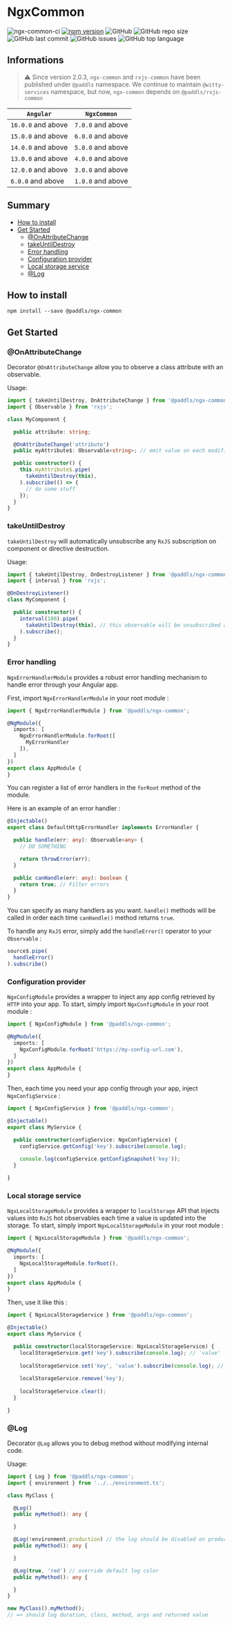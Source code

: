 # NgxCommon

![ngx-common-ci](https://github.com/paddls/ngx-common/workflows/ngx-common-build/badge.svg)
[![npm version](https://badge.fury.io/js/%40paddls%2Fngx-common.svg)](https://badge.fury.io/js/%40paddls%2Fngx-common)
![GitHub](https://img.shields.io/github/license/paddls/ngx-common)
![GitHub repo size](https://img.shields.io/github/repo-size/paddls/ngx-common)
![GitHub last commit](https://img.shields.io/github/last-commit/paddls/ngx-common)
![GitHub issues](https://img.shields.io/github/issues/paddls/ngx-common)
![GitHub top language](https://img.shields.io/github/languages/top/paddls/ngx-common)

## Informations

> :warning: Since version 2.0.3, ```ngx-common``` and ```rxjs-common``` have been published under ```@paddls``` namespace. We continue to maintain ```@witty-services``` namespace, but now, ```ngx-common``` depends on ```@paddls/rxjs-common```

| `Angular`          | `NgxCommon`       |
|--------------------|-------------------|
| `16.0.0` and above | `7.0.0` and above |
| `15.0.0` and above | `6.0.0` and above |
| `14.0.0` and above | `5.0.0` and above |
| `13.0.0` and above | `4.0.0` and above |
| `12.0.0` and above | `3.0.0` and above |
| `6.0.0` and above  | `1.0.0` and above |

## Summary

* [How to install](#how-to-install)
* [Get Started](#get-started)
    * [@OnAttributeChange](#onattributechange)
    * [takeUntilDestroy](#takeuntildestroy)
    * [Error handling](#error-handling)
    * [Configuration provider](#configuration-provider)
    * [Local storage service](#local-storage-service)
    * [@Log](#log)

## How to install

```
npm install --save @paddls/ngx-common
```

## Get Started

### @OnAttributeChange

Decorator ```@OnAttributeChange``` allow you to observe a class attribute with an observable.

Usage:

```typescript
import { takeUntilDestroy, OnAttributeChange } from '@paddls/ngx-common';
import { Observable } from 'rxjs';

class MyComponent {

  public attribute: string;

  @OnAttributeChange('attribute')
  public myAttribute$: Observable<string>; // emit value on each modification of the referent attribute

  public constructor() {
    this.myAttribute$.pipe(
      takeUntilDestroy(this),
    ).subscribe(() => {
      // do some stuff
    });
  }
}
```

### takeUntilDestroy

`takeUntilDestroy` will automatically unsubscribe any `RxJS` subscription on component or directive destruction.

Usage:

```typescript
import { takeUntilDestroy, OnDestroyListener } from '@paddls/ngx-common';
import { interval } from 'rxjs';

@OnDestroyListener()
class MyComponent {

  public constructor() {
    interval(100).pipe(
      takeUntilDestroy(this), // this observable will be unsubscribed automatically on component destruction
    ).subscribe();
  }
}
```

### Error handling

`NgxErrorHandlerModule` provides a robust error handling mechanism to handle error through your Angular app.

First, import `NgxErrorHandlerModule` in your root module :

```typescript
import { NgxErrorHandlerModule } from '@paddls/ngx-common';

@NgModule({
  imports: [
    NgxErrorHandlerModule.forRoot([
      MyErrorHandler
    ]),
  ]
})
export class AppModule {
}
```

You can register a list of error handlers in the `forRoot` method of the module.

Here is an example of an error handler :

```typescript
@Injectable()
export class DefaultHttpErrorHandler implements ErrorHandler {

  public handle(err: any): Observable<any> {
    // DO SOMETHING

    return throwError(err);
  }

  public canHandle(err: any): boolean {
    return true; // Filter errors
  }
}
```

You can specify as many handlers as you want. `handle()` methods will be called in order each time `canHandle()` method
returns `true`.

To handle any `RxJS` error, simply add the `handleError()` operator to your `Observable` :

```typescript
source$.pipe(
  handleError()
).subscribe()
```

### Configuration provider

`NgxConfigModule` provides a wrapper to inject any app config retrieved by `HTTP` into your app. To start, simply import
`NgxConfigModule` in your root module :

```typescript
import { NgxConfigModule } from '@paddls/ngx-common';

@NgModule({
  imports: [
    NgxConfigModule.forRoot('https://my-config-url.com'),
  ]
})
export class AppModule {
}
```

Then, each time you need your app config through your app, inject `NgxConfigService` :

```typescript
import { NgxConfigService } from '@paddls/ngx-common';

@Injectable()
export class MyService {

  public constructor(configService: NgxConfigService) {
    configService.getConfig('key').subscribe(console.log);
    
    console.log(configService.getConfigSnapshot('key'));
  }

}
```

### Local storage service

`NgxLocalStorageModule` provides a wrapper to `localStorage` API that injects values into `RxJS` hot observables each time
a value is updated into the storage.
To start, simply import `NgxLocalStorageModule` in your root module :

```typescript
import { NgxLocalStorageModule } from '@paddls/ngx-common';

@NgModule({
  imports: [
    NgxLocalStorageModule.forRoot(),
  ]
})
export class AppModule {
}
```

Then, use it like this :

```typescript
import { NgxLocalStorageService } from '@paddls/ngx-common';

@Injectable()
export class MyService {

  public constructor(localStorageService: NgxLocalStorageService) {
    localStorageService.get('key').subscribe(console.log); // 'value'
    
    localStorageService.set('key', 'value').subscribe(console.log); // 'value'
    
    localStorageService.remove('key');
    
    localStorageService.clear();
  }

}
```

### @Log

Decorator ```@Log``` allows you to debug method without modifying internal code.

Usage:

```typescript
import { Log } from '@paddls/ngx-common';
import { environment } from '../../environment.ts';

class MyClass {

  @Log()
  public myMethod(): any {

  }

  @Log(!environment.production) // the log should be disabled on production
  public myMethod(): any {

  }

  @Log(true, 'red') // override default log color
  public myMethod(): any {

  }
}

new MyClass().myMethod();
// => should log duration, class, method, args and returned value
```
